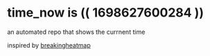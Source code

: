 # time_now is (( 1698627600284 ))

an automated repo that shows the currnent time

inspired by [breakingheatmap](https://github.com/breakingheatmap/breakingheatmap)